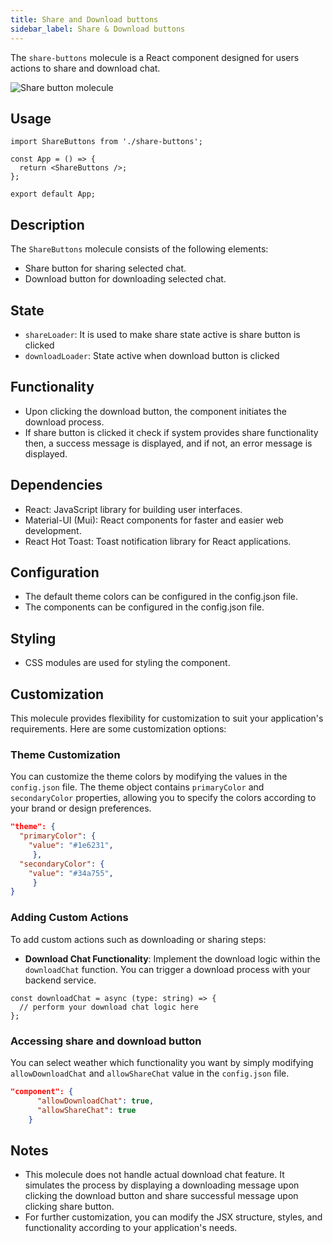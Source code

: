 ```yaml
---
title: Share and Download buttons
sidebar_label: Share & Download buttons
---
```


<head>
  <title> Share and Download buttons </title>
  <meta name="description" content="your meta content goes here" />
</head>

The `share-buttons` molecule is a React component designed for users actions to share and download chat.

<img src="/img/molecules/shareButtons.png" alt="Share button molecule" />

## Usage

```tsx
import ShareButtons from './share-buttons';

const App = () => {
  return <ShareButtons />;
};

export default App;
```

## Description

The `ShareButtons` molecule consists of the following elements:

- Share button for sharing selected chat.
- Download button for downloading selected chat.

## State

- `shareLoader`: It is used to make share state active is share button is clicked
- `downloadLoader`: State active when download button is clicked

## Functionality

- Upon clicking the download button, the component initiates the download process.
- If share button is clicked it check if system provides share functionality then, a success message is displayed, and if not, an error message is displayed.

## Dependencies

- React: JavaScript library for building user interfaces.
- Material-UI (Mui): React components for faster and easier web development.
- React Hot Toast: Toast notification library for React applications.

## Configuration

- The default theme colors can be configured in the config.json file.
- The components can be configured in the config.json file.

## Styling

- CSS modules are used for styling the component.

## Customization

This molecule provides flexibility for customization to suit your application's requirements. Here are some customization options:

### Theme Customization

You can customize the theme colors by modifying the values in the `config.json` file. The theme object contains `primaryColor` and `secondaryColor` properties, allowing you to specify the colors according to your brand or design preferences.

```json
"theme": {
  "primaryColor": {
    "value": "#1e6231",
     },
  "secondaryColor": {
    "value": "#34a755",
     }
}
```

### Adding Custom Actions

To add custom actions such as downloading or sharing steps:

- **Download Chat Functionality**: Implement the download logic within the `downloadChat` function. You can trigger a download process with your backend service.

```tsx
const downloadChat = async (type: string) => {
  // perform your download chat logic here
};
```

### Accessing share and download button

You can select weather which functionality you want by simply modifying `allowDownloadChat` and `allowShareChat` value in the `config.json` file.

```json
"component": {
      "allowDownloadChat": true,
      "allowShareChat": true
    }

```

## Notes

- This molecule does not handle actual download chat feature. It simulates the process by displaying a downloading message upon clicking the download button and share successful message upon clicking share button.
- For further customization, you can modify the JSX structure, styles, and functionality according to your application's needs.
